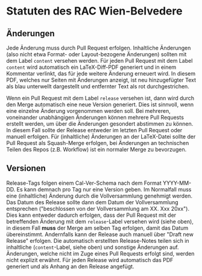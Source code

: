 # Statuten des RAC Wien-Belvedere

## Änderungen

Jede Änderung muss durch Pull Request erfolgen.
Inhaltliche Änderungen (also nicht etwa Format- oder Layout-bezogene Änderungen) sollten mit dem Label `content` versehen werden.
Für jeden Pull Request mit dem Label `content` wird automatisch ein LaTeX-Diff-PDF generiert und in einem Kommentar verlinkt, das für jede weitere Änderung erneuert wird.
In diesem PDF, welches nur Seiten mit Änderungen anzeigt, ist neu hinzugefügter Text als blau unterwellt dargestellt und entfernter Text als rot durchgestrichen.

Wenn ein Pull Request mit dem Label `release` versehen ist, dann wird durch den Merge automatisch eine neue Version generiert.
Dies ist sinnvoll, wenn eine einzelne Änderung vorgenommen werden soll.
Bei mehreren, voneinander unabhängigen Änderungen können mehrere Pull Requests erstellt werden, um über die Änderungen gesondert abstimmen zu können.
In diesem Fall sollte der Release entweder im letzten Pull Request oder manuell erfolgen.
Für (inhaltliche) Änderungen an der LaTeX-Datei sollte der Pull Request als Squash-Merge erfolgen, bei Änderungen an technischen Teilen des Repos (z.B. Workflow) ist ein normaler Merge zu bevorzugen.

## Versionen

Release-Tags folgen einem Cal-Ver-Schema nach dem Format YYYY-MM-DD.
Es kann demnach pro Tag nur eine Version geben.
Im Normalfall muss eine (inhaltliche) Änderung durch die Vollversammlung genehmigt werden.
Das Datum des Release sollte dann dem Datum der Vollversammlung entsprechen ("beschlossen von der Vollversammlung am XX. Xxx 20xx").
Dies kann entweder dadurch erfolgen, dass der Pull Request mit der betreffenden Änderung mit dem `release`-Label versehen wird (siehe oben), in diesem Fall **muss** der Merge am selben Tag erfolgen, damit das Datum übereinstimmt.
Andernfalls kann der Release auch manuell über "Draft new Release" erfolgen.
Die automatisch erstellten Release-Notes teilen sich in inhaltliche (`content`-Label, siehe oben) und sonstige Änderungen auf.
Änderungen, welche nicht im Zuge eines Pull Requests erfolgt sind, werden nicht explizit erwähnt.
Für jeden Release wird automatisch das PDF generiert und als Anhang an den Release angefügt.
